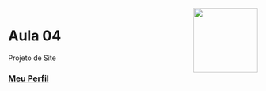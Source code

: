 <img align="right" src="../../img/html.png" width="130"/>

# Aula 04

Projeto de Site


### [Meu Perfil](http://phstefen.github.io/)